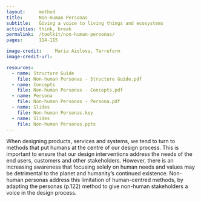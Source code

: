 ```yaml
---
layout:     method
title:      Non-Human Personas
subtitle:   Giving a voice to living things and ecosystems
activities: think, break
permalink:  /toolkit/non-human-personas/
pages:      114-115

image-credit:     Maria Aiolova, Terreform
image-credit-url: 

resources:
  - name: Structure Guide
    file: Non-human Personas - Structure Guide.pdf
  - name: Concepts
    file: Non-human Personas - Concepts.pdf
  - name: Persona
    file: Non-human Personas - Persona.pdf
  - name: Slides
    file: Non-human Personas.key
  - name: Slides
    file: Non-human Personas.pptx
---
```


When designing products, services and systems, we tend to turn to methods that put humans at the centre of our design process. This is important to ensure that our design interventions address the needs of the end users, customers and other stakeholders. However, there is an increasing awareness that focusing solely on human needs and values may be detrimental to the planet and humanity’s continued existence. Non-human personas address this limitation of human-centred methods, by adapting the personas (p.122) method to give non-human stakeholders a voice in the design process.